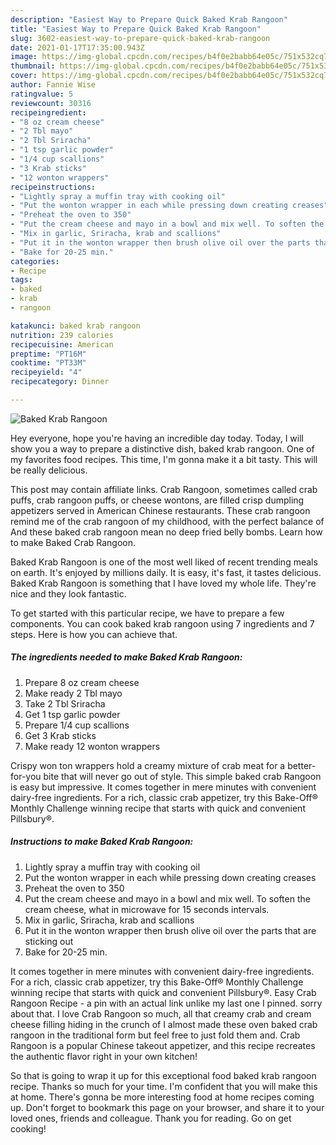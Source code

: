 ```yaml
---
description: "Easiest Way to Prepare Quick Baked Krab Rangoon"
title: "Easiest Way to Prepare Quick Baked Krab Rangoon"
slug: 3602-easiest-way-to-prepare-quick-baked-krab-rangoon
date: 2021-01-17T17:35:00.943Z
image: https://img-global.cpcdn.com/recipes/b4f0e2babb64e05c/751x532cq70/baked-krab-rangoon-recipe-main-photo.jpg
thumbnail: https://img-global.cpcdn.com/recipes/b4f0e2babb64e05c/751x532cq70/baked-krab-rangoon-recipe-main-photo.jpg
cover: https://img-global.cpcdn.com/recipes/b4f0e2babb64e05c/751x532cq70/baked-krab-rangoon-recipe-main-photo.jpg
author: Fannie Wise
ratingvalue: 5
reviewcount: 30316
recipeingredient:
- "8 oz cream cheese"
- "2 Tbl mayo"
- "2 Tbl Sriracha"
- "1 tsp garlic powder"
- "1/4 cup scallions"
- "3 Krab sticks"
- "12 wonton wrappers"
recipeinstructions:
- "Lightly spray a muffin tray with cooking oil"
- "Put the wonton wrapper in each while pressing down creating creases"
- "Preheat the oven to 350"
- "Put the cream cheese and mayo in a bowl and mix well. To soften the cream cheese, what in microwave for 15 seconds intervals."
- "Mix in garlic, Sriracha, krab and scallions"
- "Put it in the wonton wrapper then brush olive oil over the parts that are sticking out"
- "Bake for 20-25 min."
categories:
- Recipe
tags:
- baked
- krab
- rangoon

katakunci: baked krab rangoon 
nutrition: 239 calories
recipecuisine: American
preptime: "PT16M"
cooktime: "PT33M"
recipeyield: "4"
recipecategory: Dinner

---
```



![Baked Krab Rangoon](https://img-global.cpcdn.com/recipes/b4f0e2babb64e05c/751x532cq70/baked-krab-rangoon-recipe-main-photo.jpg)

Hey everyone, hope you're having an incredible day today. Today, I will show you a way to prepare a distinctive dish, baked krab rangoon. One of my favorites food recipes. This time, I'm gonna make it a bit tasty. This will be really delicious.

This post may contain affiliate links. Crab Rangoon, sometimes called crab puffs, crab rangoon puffs, or cheese wontons, are filled crisp dumpling appetizers served in American Chinese restaurants. These crab rangoon remind me of the crab rangoon of my childhood, with the perfect balance of And these baked crab rangoon mean no deep fried belly bombs. Learn how to make Baked Crab Rangoon.

Baked Krab Rangoon is one of the most well liked of recent trending meals on earth. It's enjoyed by millions daily. It is easy, it's fast, it tastes delicious. Baked Krab Rangoon is something that I have loved my whole life. They're nice and they look fantastic.


To get started with this particular recipe, we have to prepare a few components. You can cook baked krab rangoon using 7 ingredients and 7 steps. Here is how you can achieve that.

<!--inarticleads1-->

##### The ingredients needed to make Baked Krab Rangoon:

1. Prepare 8 oz cream cheese
1. Make ready 2 Tbl mayo
1. Take 2 Tbl Sriracha
1. Get 1 tsp garlic powder
1. Prepare 1/4 cup scallions
1. Get 3 Krab sticks
1. Make ready 12 wonton wrappers


Crispy won ton wrappers hold a creamy mixture of crab meat for a better-for-you bite that will never go out of style. This simple baked crab Rangoon is easy but impressive. It comes together in mere minutes with convenient dairy-free ingredients. For a rich, classic crab appetizer, try this Bake-Off® Monthly Challenge winning recipe that starts with quick and convenient Pillsbury®. 

<!--inarticleads2-->

##### Instructions to make Baked Krab Rangoon:

1. Lightly spray a muffin tray with cooking oil
1. Put the wonton wrapper in each while pressing down creating creases
1. Preheat the oven to 350
1. Put the cream cheese and mayo in a bowl and mix well. To soften the cream cheese, what in microwave for 15 seconds intervals.
1. Mix in garlic, Sriracha, krab and scallions
1. Put it in the wonton wrapper then brush olive oil over the parts that are sticking out
1. Bake for 20-25 min.


It comes together in mere minutes with convenient dairy-free ingredients. For a rich, classic crab appetizer, try this Bake-Off® Monthly Challenge winning recipe that starts with quick and convenient Pillsbury®. Easy Crab Rangoon Recipe - a pin with an actual link unlike my last one I pinned. sorry about that. I love Crab Rangoon so much, all that creamy crab and cream cheese filling hiding in the crunch of I almost made these oven baked crab rangoon in the traditional form but feel free to just fold them and. Crab Rangoon is a popular Chinese takeout appetizer, and this recipe recreates the authentic flavor right in your own kitchen! 

So that is going to wrap it up for this exceptional food baked krab rangoon recipe. Thanks so much for your time. I'm confident that you will make this at home. There's gonna be more interesting food at home recipes coming up. Don't forget to bookmark this page on your browser, and share it to your loved ones, friends and colleague. Thank you for reading. Go on get cooking!
